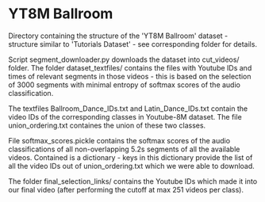 # YT8M Ballroom
Directory containing the structure of the 'YT8M Ballroom' dataset - structure similar to 'Tutorials Dataset' - see corresponding folder for details.

Script segment_downloader.py downloads the dataset into cut_videos/ folder. The folder dataset_textfiles/ contains the files with Youtube IDs and times of relevant segments in those videos - this is based on the selection of 3000 segments with minimal entropy of softmax scores of the audio classification.

The textfiles Ballroom_Dance_IDs.txt and Latin_Dance_IDs.txt contain the video IDs of the corresponding classes in Youtube-8M dataset. The file union_ordering.txt containes the union of these two classes.

File softmax_scores.pickle contains the softmax scores of the audio classifications of all non-overlapping 5.2s segments of all the available videos. Contained is a dictionary - keys in this dictionary provide the list of all the video IDs out of union_ordering.txt which we were able to download.

The folder final_selection_links/ contains the Youtube IDs which made it into our final video (after performing the cutoff at max 251 videos per class).

